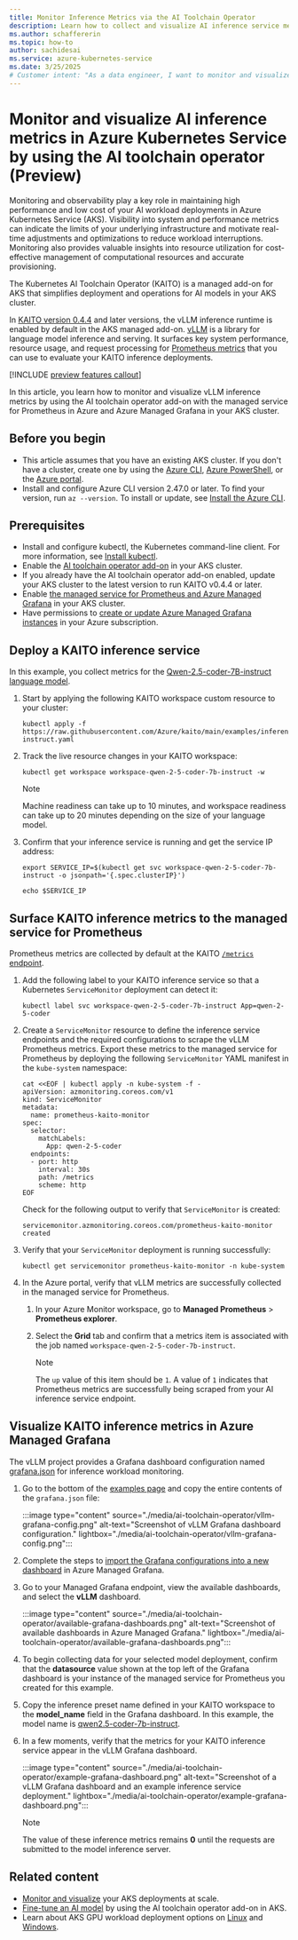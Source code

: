 ```yaml
---
title: Monitor Inference Metrics via the AI Toolchain Operator 
description: Learn how to collect and visualize AI inference service metrics in Azure Kubernetes Service (AKS) by using the managed service for Prometheus and Azure Managed Grafana.
ms.author: schaffererin
ms.topic: how-to
author: sachidesai
ms.service: azure-kubernetes-service
ms.date: 3/25/2025
# Customer intent: "As a data engineer, I want to monitor and visualize inference service metrics on AKS, so that I can ensure optimal performance and resource utilization while managing AI workloads."
---
```


# Monitor and visualize AI inference metrics in Azure Kubernetes Service by using the AI toolchain operator (Preview)

Monitoring and observability play a key role in maintaining high performance and low cost of your AI workload deployments in Azure Kubernetes Service (AKS). Visibility into system and performance metrics can indicate the limits of your underlying infrastructure and motivate real-time adjustments and optimizations to reduce workload interruptions. Monitoring also provides valuable insights into resource utilization for cost-effective management of computational resources and accurate provisioning.

The Kubernetes AI Toolchain Operator (KAITO) is a managed add-on for AKS that simplifies deployment and operations for AI models in your AKS cluster.

In [KAITO version 0.4.4](https://github.com/kaito-project/kaito/releases/tag/v0.4.4) and later versions, the vLLM inference runtime is enabled by default in the AKS managed add-on. [vLLM](https://docs.vllm.ai/en/latest/) is a library for language model inference and serving. It surfaces key system performance, resource usage, and request processing for [Prometheus metrics](https://docs.vllm.ai/en/latest/design/v1/metrics.html) that you can use to evaluate your KAITO inference deployments.

[!INCLUDE [preview features callout](~/reusable-content/ce-skilling/azure/includes/aks/includes/preview/preview-callout.md)]

In this article, you learn how to monitor and visualize vLLM inference metrics by using the AI toolchain operator add-on with the managed service for Prometheus in Azure and Azure Managed Grafana in your AKS cluster.

## Before you begin

* This article assumes that you have an existing AKS cluster. If you don't have a cluster, create one by using the [Azure CLI][aks-quickstart-cli], [Azure PowerShell][aks-quickstart-powershell], or the [Azure portal][aks-quickstart-portal].
* Install and configure Azure CLI version 2.47.0 or later. To find your version, run `az --version`. To install or update, see [Install the Azure CLI](/cli/azure/install-azure-cli).

## Prerequisites

* Install and configure kubectl, the Kubernetes command-line client. For more information, see [Install kubectl](https://kubernetes.io/docs/tasks/tools/install-kubectl/).
* Enable the [AI toolchain operator add-on](./ai-toolchain-operator.md) in your AKS cluster.
* If you already have the AI toolchain operator add-on enabled, update your AKS cluster to the latest version to run KAITO v0.4.4 or later.
* Enable [the managed service for Prometheus and Azure Managed Grafana](/azure/azure-monitor/containers/kubernetes-monitoring-enable) in your AKS cluster.
* Have permissions to [create or update Azure Managed Grafana instances](/azure/managed-grafana/how-to-manage-access-permissions-users-identities) in your Azure subscription.

## Deploy a KAITO inference service

In this example, you collect metrics for the [Qwen-2.5-coder-7B-instruct language model](https://github.com/kaito-project/kaito/blob/main/examples/inference/kaito_workspace_qwen_2.5_coder_7b-instruct.yaml).

1. Start by applying the following KAITO workspace custom resource to your cluster:

    ```azurecli
    kubectl apply -f https://raw.githubusercontent.com/Azure/kaito/main/examples/inference/kaito_workspace_qwen_2.5_coder_7b-instruct.yaml
    ```

1. Track the live resource changes in your KAITO workspace:

    ```azurecli
    kubectl get workspace workspace-qwen-2-5-coder-7b-instruct -w
    ```

    > [!NOTE]
    > Machine readiness can take up to 10 minutes, and workspace readiness can take up to 20 minutes depending on the size of your language model.

1. Confirm that your inference service is running and get the service IP address:

    ```azurecli
    export SERVICE_IP=$(kubectl get svc workspace-qwen-2-5-coder-7b-instruct -o jsonpath='{.spec.clusterIP}')

    echo $SERVICE_IP
    ```

## Surface KAITO inference metrics to the managed service for Prometheus

Prometheus metrics are collected by default at the KAITO [`/metrics` endpoint](https://github.com/kaito-project/kaito/tree/main).

1. Add the following label to your KAITO inference service so that a Kubernetes `ServiceMonitor` deployment can detect it:

    ```azurecli
    kubectl label svc workspace-qwen-2-5-coder-7b-instruct App=qwen-2-5-coder 
    ```

1. Create a `ServiceMonitor` resource to define the inference service endpoints and the required configurations to scrape the vLLM Prometheus metrics. Export these metrics to the managed service for Prometheus by deploying the following `ServiceMonitor` YAML manifest in the `kube-system` namespace:

    ```azurecli
    cat <<EOF | kubectl apply -n kube-system -f -
    apiVersion: azmonitoring.coreos.com/v1
    kind: ServiceMonitor
    metadata:
      name: prometheus-kaito-monitor
    spec:
      selector:
        matchLabels:
          App: qwen-2-5-coder
      endpoints:
      - port: http
        interval: 30s
        path: /metrics
        scheme: http
    EOF
    ```

    Check for the following output to verify that `ServiceMonitor` is created:

    ```output
    servicemonitor.azmonitoring.coreos.com/prometheus-kaito-monitor created
    ```

1. Verify that your `ServiceMonitor` deployment is running successfully:

    ```azurecli
    kubectl get servicemonitor prometheus-kaito-monitor -n kube-system
    ```

1. In the Azure portal, verify that vLLM metrics are successfully collected in the managed service for Prometheus.

   1. In your Azure Monitor workspace, go to **Managed Prometheus** > **Prometheus explorer**.

   1. Select the **Grid** tab and confirm that a metrics item is associated with the job named `workspace-qwen-2-5-coder-7b-instruct`.

      > [!NOTE]
      > The `up` value of this item should be    `1`. A value of `1` indicates that Prometheus metrics are successfully being scraped from your AI inference service endpoint.

## Visualize KAITO inference metrics in Azure Managed Grafana

The vLLM project provides a Grafana dashboard configuration named [grafana.json](https://docs.vllm.ai/en/stable/examples/online_serving/prometheus_grafana.html#example-materials) for inference workload monitoring.

1. Go to the bottom of the [examples page](https://docs.vllm.ai/en/stable/examples/online_serving/prometheus_grafana.html#example-materials) and copy the entire contents of the `grafana.json` file:

    :::image type="content" source="./media/ai-toolchain-operator/vllm-grafana-config.png" alt-text="Screenshot of vLLM Grafana dashboard configuration." lightbox="./media/ai-toolchain-operator/vllm-grafana-config.png":::

1. Complete the steps to [import the Grafana configurations into a new dashboard](/azure/managed-grafana/how-to-create-dashboard#import-a-json-dashboard) in Azure Managed Grafana.

1. Go to your Managed Grafana endpoint, view the available dashboards, and select the **vLLM** dashboard.

    :::image type="content" source="./media/ai-toolchain-operator/available-grafana-dashboards.png" alt-text="Screenshot of available dashboards in Azure Managed Grafana." lightbox="./media/ai-toolchain-operator/available-grafana-dashboards.png":::

1. To begin collecting data for your selected model deployment, confirm that the **datasource** value shown at the top left of the Grafana dashboard is your instance of the managed service for Prometheus you created for this example.

1. Copy the inference preset name defined in your KAITO workspace to the **model_name** field in the Grafana dashboard. In this example, the model name is [qwen2.5-coder-7b-instruct](https://github.com/kaito-project/kaito/blob/main/examples/inference/kaito_workspace_qwen_2.5_coder_7b-instruct.yaml).

1. In a few moments, verify that the metrics for your KAITO inference service appear in the vLLM Grafana dashboard.

    :::image type="content" source="./media/ai-toolchain-operator/example-grafana-dashboard.png" alt-text="Screenshot of a vLLM Grafana dashboard and an example inference service deployment." lightbox="./media/ai-toolchain-operator/example-grafana-dashboard.png":::

    > [!NOTE]
    > The value of these inference metrics remains **0** until the requests are submitted to the model inference server.

## Related content

* [Monitor and visualize](./monitor-aks.md) your AKS deployments at scale.
* [Fine-tune an AI model](./ai-toolchain-operator-fine-tune.md) by using the AI toolchain operator add-on in AKS.
* Learn about AKS GPU workload deployment options on [Linux](./gpu-cluster.md) and [Windows](./use-windows-gpu.md).

<!-- Links -->

[aks-quickstart-cli]: ./learn/quick-kubernetes-deploy-cli.md
[aks-quickstart-portal]: ./learn/quick-kubernetes-deploy-portal.md
[aks-quickstart-powershell]: ./learn/quick-kubernetes-deploy-powershell.md
